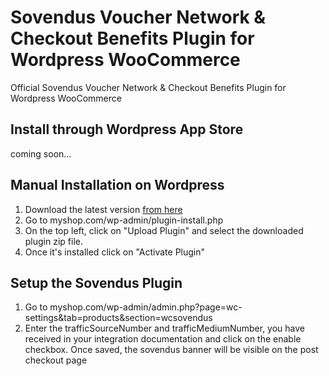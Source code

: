 # Sovendus Voucher Network & Checkout Benefits Plugin for Wordpress WooCommerce
Official Sovendus Voucher Network & Checkout Benefits Plugin for Wordpress WooCommerce

## Install through Wordpress App Store
coming soon...
## Manual Installation on Wordpress

1. Download the latest version [from here](https://raw.githubusercontent.com/Sovendus-GmbH/Sovendus-Wordpress-WooCommerce-Voucher-Network-and-Checkout-Benefits-Plugin/main/releases/woocommerce-sovendus-latest.zip)
2. Go to myshop.com/wp-admin/plugin-install.php
3. On the top left, click on "Upload Plugin" and select the downloaded plugin zip file.
4. Once it's installed  click on "Activate Plugin"


## Setup the Sovendus Plugin

1. Go to myshop.com/wp-admin/admin.php?page=wc-settings&tab=products&section=wcsovendus
2. Enter the trafficSourceNumber and trafficMediumNumber, you have received in your integration documentation and click on the enable checkbox. Once saved, the sovendus banner will be visible on the post checkout page